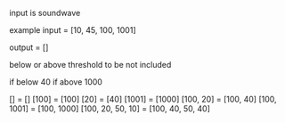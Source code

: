 input is soundwave

example input = [10, 45, 100, 1001]

output = []

below or above threshold to be not included

if below 40 
if above 1000

[] = []
[100] = [100]
[20] = [40]
[1001] = [1000]
[100, 20] = [100, 40]
[100, 1001] = [100, 1000]
[100, 20, 50, 10] = [100, 40, 50, 40]

